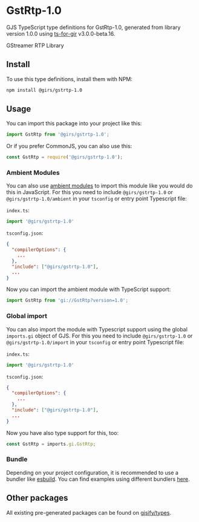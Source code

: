 
# GstRtp-1.0

GJS TypeScript type definitions for GstRtp-1.0, generated from library version 1.0.0 using [ts-for-gir](https://github.com/gjsify/ts-for-gir) v3.0.0-beta.16.

GStreamer RTP Library

## Install

To use this type definitions, install them with NPM:
```bash
npm install @girs/gstrtp-1.0
```

## Usage

You can import this package into your project like this:
```ts
import GstRtp from '@girs/gstrtp-1.0';
```

Or if you prefer CommonJS, you can also use this:
```ts
const GstRtp = require('@girs/gstrtp-1.0');
```

### Ambient Modules

You can also use [ambient modules](https://github.com/gjsify/ts-for-gir/tree/main/packages/cli#ambient-modules) to import this module like you would do this in JavaScript.
For this you need to include `@girs/gstrtp-1.0` or `@girs/gstrtp-1.0/ambient` in your `tsconfig` or entry point Typescript file:

`index.ts`:
```ts
import '@girs/gstrtp-1.0'
```

`tsconfig.json`:
```json
{
  "compilerOptions": {
    ...
  },
  "include": ["@girs/gstrtp-1.0"],
  ...
}
```

Now you can import the ambient module with TypeScript support: 

```ts
import GstRtp from 'gi://GstRtp?version=1.0';
```

### Global import

You can also import the module with Typescript support using the global `imports.gi` object of GJS.
For this you need to include `@girs/gstrtp-1.0` or `@girs/gstrtp-1.0/import` in your `tsconfig` or entry point Typescript file:

`index.ts`:
```ts
import '@girs/gstrtp-1.0'
```

`tsconfig.json`:
```json
{
  "compilerOptions": {
    ...
  },
  "include": ["@girs/gstrtp-1.0"],
  ...
}
```

Now you have also type support for this, too:

```ts
const GstRtp = imports.gi.GstRtp;
```

### Bundle

Depending on your project configuration, it is recommended to use a bundler like [esbuild](https://esbuild.github.io/). You can find examples using different bundlers [here](https://github.com/gjsify/ts-for-gir/tree/main/examples).

## Other packages

All existing pre-generated packages can be found on [gjsify/types](https://github.com/gjsify/types).


